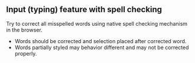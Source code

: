 ## Input (typing) feature with spell checking

Try to correct all misspelled words using native spell checking mechanism in the browser.

* Words should be corrected and selection placed after corrected word.
* Words partially styled may behavior different and may not be corrected properly.
